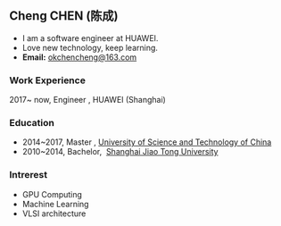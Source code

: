 ## **Cheng CHEN (陈成)**
- I am a software engineer at HUAWEI.
- Love new technology, keep learning.
- **Email:** okchencheng@163.com

### **Work Experience**
2017~ now, Engineer ,  HUAWEI (Shanghai)

### **Education**
- 2014~2017,  Master  ,  [University of Science and Technology of China](http://www.ustc.edu.cn)
- 2010~2014,  Bachelor,  [Shanghai Jiao Tong University](http://www.sjtu.edu.cn)

### **Intrerest**
- GPU Computing
- Machine Learning
- VLSI architecture
